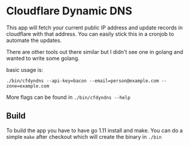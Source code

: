 # Cloudflare Dynamic DNS 

This app will fetch your current public IP address and update records in cloudflare with that address. You can easily stick
this in a cronjob to automate the updates.

There are other tools out there similar but I didn't see one in golang and wanted to write some golang.


basic usage is:
```
./bin/cfdyndns --api-key=bacon --email=person@example.com --zone=example.com
```

More flags can be found in `./bin/cfdyndns --help`

## Build

To build the app you have to have go 1.11 install and make. You can do a simple `make` after checkout which 
will create the binary in `./bin`
